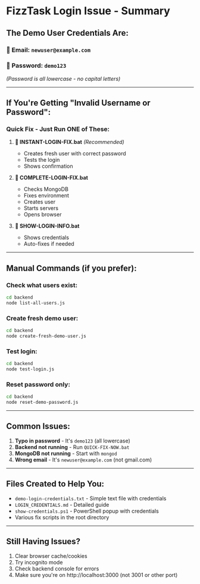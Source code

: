 # FizzTask Login Issue - Summary

## The Demo User Credentials Are:

### 📧 Email: `newuser@example.com`
### 🔐 Password: `demo123`

*(Password is all lowercase - no capital letters)*

---

## If You're Getting "Invalid Username or Password":

### Quick Fix - Just Run ONE of These:

1. **🚀 INSTANT-LOGIN-FIX.bat** *(Recommended)*
   - Creates fresh user with correct password
   - Tests the login
   - Shows confirmation

2. **🔧 COMPLETE-LOGIN-FIX.bat**
   - Checks MongoDB
   - Fixes environment
   - Creates user
   - Starts servers
   - Opens browser

3. **📝 SHOW-LOGIN-INFO.bat**
   - Shows credentials
   - Auto-fixes if needed

---

## Manual Commands (if you prefer):

### Check what users exist:
```bash
cd backend
node list-all-users.js
```

### Create fresh demo user:
```bash
cd backend
node create-fresh-demo-user.js
```

### Test login:
```bash
cd backend
node test-login.js
```

### Reset password only:
```bash
cd backend
node reset-demo-password.js
```

---

## Common Issues:

1. **Typo in password** - It's `demo123` (all lowercase)
2. **Backend not running** - Run `QUICK-FIX-NOW.bat`
3. **MongoDB not running** - Start with `mongod`
4. **Wrong email** - It's `newuser@example.com` (not gmail.com)

---

## Files Created to Help You:

- `demo-login-credentials.txt` - Simple text file with credentials
- `LOGIN_CREDENTIALS.md` - Detailed guide
- `show-credentials.ps1` - PowerShell popup with credentials
- Various fix scripts in the root directory

---

## Still Having Issues?

1. Clear browser cache/cookies
2. Try incognito mode
3. Check backend console for errors
4. Make sure you're on http://localhost:3000 (not 3001 or other port)